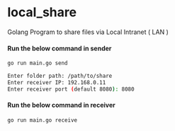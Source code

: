 # local_share
Golang Program to share files via Local Intranet ( LAN )


#### Run the below command in sender

```bash
go run main.go send

Enter folder path: /path/to/share
Enter receiver IP: 192.168.0.11
Enter receiver port (default 8080): 8080
```

#### Run the below command in receiver


```bash
go run main.go receive
```